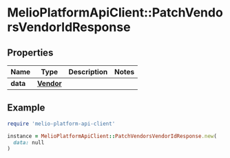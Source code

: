 # MelioPlatformApiClient::PatchVendorsVendorIdResponse

## Properties

| Name | Type | Description | Notes |
| ---- | ---- | ----------- | ----- |
| **data** | [**Vendor**](Vendor.md) |  |  |

## Example

```ruby
require 'melio-platform-api-client'

instance = MelioPlatformApiClient::PatchVendorsVendorIdResponse.new(
  data: null
)
```

